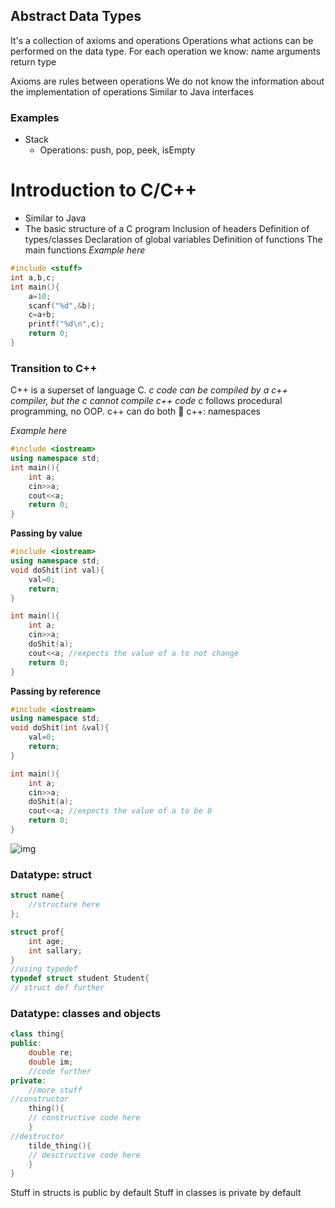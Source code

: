## Abstract Data Types
It's a collection of axioms and operations
Operations
	what actions can be performed on the data type. For each operation we know:
		name
		arguments
		return type

Axioms are rules between operations
We do not know the information about the implementation of operations
Similar to Java interfaces

### Examples
* Stack
	* Operations: push, pop, peek, isEmpty


# Introduction to C/C++
* Similar to Java
* The basic structure of a C program
	Inclusion of headers
	Definition of types/classes
	Declaration of global variables
	Definition of functions
	The main functions
*Example here*
```c
#include <stuff>
int a,b,c;
int main(){
	a=10;
	scanf("%d",&b);
	c=a+b;
	printf("%d\n",c);
	return 0;
}
```

### Transition to C++
C++ is a superset of language C.
*c code can be compiled by a c++ compiler, but the c cannot compile c++ code*
c follows procedural programming, no OOP.
c++ can do both 💪
c++: namespaces

*Example here*
```c++
#include <iostream>
using namespace std;
int main(){
	int a;
	cin>>a;
	cout<<a;
	return 0;
}
```

**Passing by value**
```c++
#include <iostream>
using namespace std;
void doShit(int val){
	val=0;
	return;
}

int main(){
	int a;
	cin>>a;
	doShit(a);
	cout<<a; //expects the value of a to not change
	return 0;
}
```

**Passing by reference**
```c++
#include <iostream>
using namespace std;
void doShit(int &val){
	val=0;
	return;
}

int main(){
	int a;
	cin>>a;
	doShit(a);
	cout<<a; //expects the value of a to be 0
	return 0;
}
```

![img](https://www.sitesbay.com/cpp/images/data-type-in-cpp.jpg)

### Datatype: struct
```c++
struct name{
	//structure here
};

struct prof{
	int age;
	int sallary;
}
//using typedef
typedef struct student Student{
// struct def further
```

### Datatype: classes and objects
```c++
class thing{
public:
	double re;
	double im;
	//code further
private: 
	//more stuff
//constructor 
	thing(){
	// constructive code here
	}
//destructor
	tilde_thing(){
	// desctructive code here
	}
}
```

Stuff in structs is public by default
Stuff in classes is private by default 
